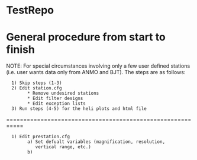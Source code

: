 TestRepo
========
General procedure from start to finish
===========================================================

NOTE: For special circumstances involving only a few
      user defined stations (i.e. user wants data only 
      from ANMO and BJT). The steps are as follows:
      
      1) Skip steps (1-3)
      2) Edit station.cfg
            * Remove undesired stations
            * Edit filter designs
            * Edit exception lists
      3) Run steps (4-5) for the heli plots and html file
===========================================================

      1) Edit prestation.cfg
            a) Set defualt variables (magnification, resolution, 
               vertical range, etc.)
            b) 


